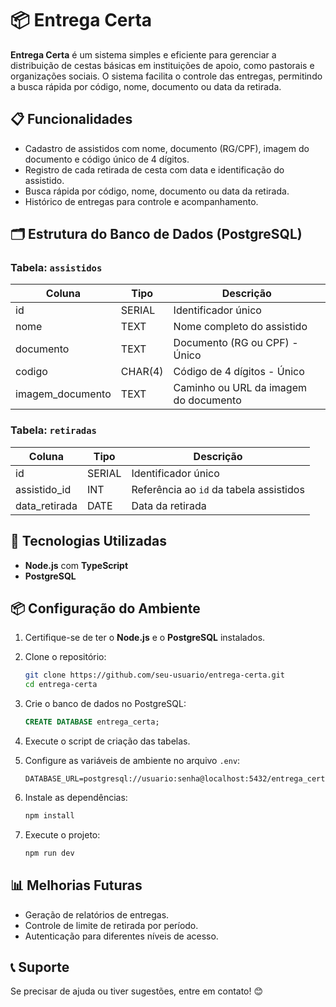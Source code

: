# 📦 Entrega Certa

**Entrega Certa** é um sistema simples e eficiente para gerenciar a distribuição de cestas básicas em instituições de apoio, como pastorais e organizações sociais. O sistema facilita o controle das entregas, permitindo a busca rápida por código, nome, documento ou data da retirada.

## 📋 Funcionalidades

- Cadastro de assistidos com nome, documento (RG/CPF), imagem do documento e código único de 4 dígitos.
- Registro de cada retirada de cesta com data e identificação do assistido.
- Busca rápida por código, nome, documento ou data da retirada.
- Histórico de entregas para controle e acompanhamento.

## 🗂️ Estrutura do Banco de Dados (PostgreSQL)

### Tabela: `assistidos`
| Coluna          | Tipo     | Descrição                        |
|-----------------|----------|----------------------------------|
| id              | SERIAL   | Identificador único              |
| nome            | TEXT     | Nome completo do assistido       |
| documento       | TEXT     | Documento (RG ou CPF) - Único    |
| codigo          | CHAR(4)  | Código de 4 dígitos - Único      |
| imagem_documento| TEXT     | Caminho ou URL da imagem do documento |

### Tabela: `retiradas`
| Coluna        | Tipo     | Descrição                                |
|---------------|----------|------------------------------------------|
| id            | SERIAL   | Identificador único                      |
| assistido_id  | INT      | Referência ao `id` da tabela assistidos  |
| data_retirada | DATE     | Data da retirada                         |

## 🚀 Tecnologias Utilizadas

- **Node.js** com **TypeScript**
- **PostgreSQL**

## 📦 Configuração do Ambiente

1. Certifique-se de ter o **Node.js** e o **PostgreSQL** instalados.

2. Clone o repositório:

   ```bash
   git clone https://github.com/seu-usuario/entrega-certa.git
   cd entrega-certa
   ```

3. Crie o banco de dados no PostgreSQL:

   ```sql
   CREATE DATABASE entrega_certa;
   ```

4. Execute o script de criação das tabelas.

5. Configure as variáveis de ambiente no arquivo `.env`:

   ```env
   DATABASE_URL=postgresql://usuario:senha@localhost:5432/entrega_certa
   ```

6. Instale as dependências:

   ```bash
   npm install
   ```

7. Execute o projeto:

   ```bash
   npm run dev
   ```

## 📊 Melhorias Futuras

- Geração de relatórios de entregas.
- Controle de limite de retirada por período.
- Autenticação para diferentes níveis de acesso.

## 📞 Suporte

Se precisar de ajuda ou tiver sugestões, entre em contato! 😊

